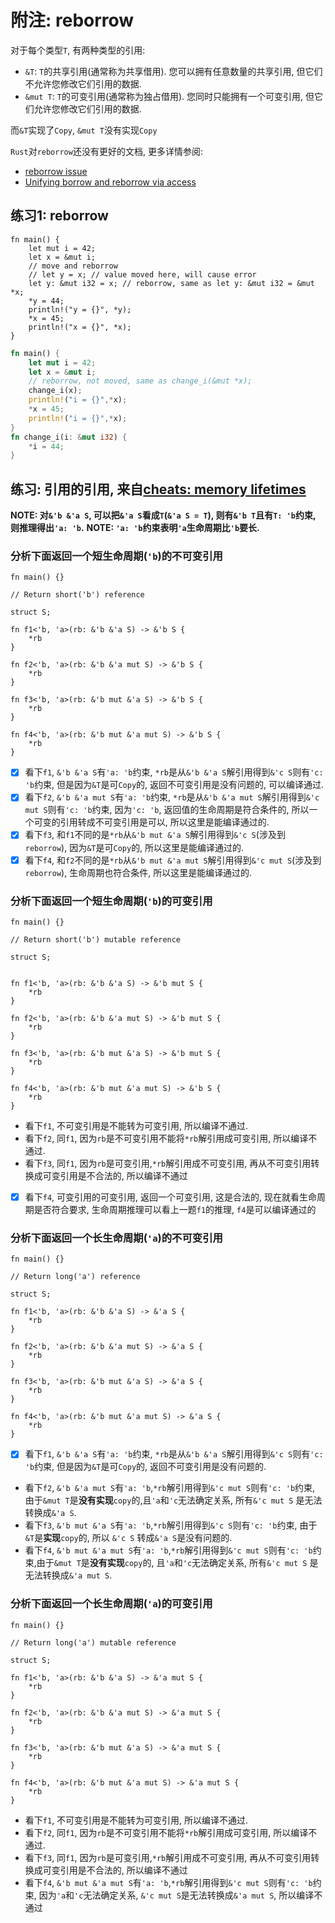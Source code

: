# 附注: reborrow

对于每个类型`T`, 有两种类型的引用:

- `&T`: `T`的共享引用(通常称为共享借用). 您可以拥有任意数量的共享引用, 但它们不允许您修改它们引用的数据.
- `&mut T`: `T`的可变引用(通常称为独占借用). 您同时只能拥有一个可变引用, 但它们允许您修改它们引用的数据.

而`&T`实现了`Copy`, `&mut T`没有实现`Copy`

`Rust`对`reborrow`还没有更好的文档, 更多详情参阅:

- [reborrow issue]
- [Unifying borrow and reborrow via access]

## 练习1: reborrow

```rust,editable
fn main() {
    let mut i = 42;
    let x = &mut i;
    // move and reborrow
    // let y = x; // value moved here, will cause error
    let y: &mut i32 = x; // reborrow, same as let y: &mut i32 = &mut *x;
    *y = 44;
    println!("y = {}", *y);
    *x = 45;
    println!("x = {}", *x);
}
```

```rust
fn main() {
    let mut i = 42;
    let x = &mut i;
    // reborrow, not moved, same as change_i(&mut *x);
    change_i(x);
    println!("i = {}",*x);
    *x = 45;
    println!("i = {}",*x);
}
fn change_i(i: &mut i32) {
    *i = 44;
}
```

## 练习: 引用的引用, 来自[cheats: memory lifetimes]

**NOTE: 对`&'b &'a S`, 可以把`&'a S`看成`T`(`&'a S = T`), 则有`&'b T`且有`T: 'b`约束, 则推理得出`'a: 'b`.**
**NOTE: `'a: 'b`约束表明`'a`生命周期比`'b`要长.**

### 分析下面返回一个短生命周期(`'b`)的不可变引用

```rust,editable
fn main() {}

// Return short('b') reference

struct S;

fn f1<'b, 'a>(rb: &'b &'a S) -> &'b S {
    *rb
}

fn f2<'b, 'a>(rb: &'b &'a mut S) -> &'b S {
    *rb
}

fn f3<'b, 'a>(rb: &'b mut &'a S) -> &'b S {
    *rb
}

fn f4<'b, 'a>(rb: &'b mut &'a mut S) -> &'b S {
    *rb
}
```

- [x] 看下`f1`, `&'b &'a S`有`'a: 'b`约束, `*rb`是从`&'b &'a S`解引用得到`&'c S`则有`'c: 'b`约束, 但是因为`&T`是可`Copy`的, 返回不可变引用是没有问题的, 可以编译通过.
- [x] 看下`f2`, `&'b &'a mut S`有`'a: 'b`约束, `*rb`是从`&'b &'a mut S`解引用得到`&'c mut S`则有`'c: 'b`约束, 因为`'c: 'b`, 返回值的生命周期是符合条件的, 所以一个可变的引用转成不可变引用是可以, 所以这里是能编译通过的.
- [x] 看下`f3`, 和`f1`不同的是`*rb`从`&'b mut &'a S`解引用得到`&'c S`(涉及到`reborrow`), 因为`&T`是可`Copy`的, 所以这里是能编译通过的.
- [x] 看下`f4`, 和`f2`不同的是`*rb`从`&'b mut &'a mut S`解引用得到`&'c mut S`(涉及到`reborrow`), 生命周期也符合条件, 所以这里是能编译通过的.

### 分析下面返回一个短生命周期(`'b`)的可变引用

```rust,editable
fn main() {}

// Return short('b') mutable reference

struct S;


fn f1<'b, 'a>(rb: &'b &'a S) -> &'b mut S {
    *rb
}

fn f2<'b, 'a>(rb: &'b &'a mut S) -> &'b mut S {
    *rb
}

fn f3<'b, 'a>(rb: &'b mut &'a S) -> &'b mut S {
    *rb
}

fn f4<'b, 'a>(rb: &'b mut &'a mut S) -> &'b S {
    *rb
}
```

- 看下`f1`, 不可变引用是不能转为可变引用, 所以编译不通过.
- 看下`f2`, 同`f1`, 因为`rb`是不可变引用不能将`*rb`解引用成可变引用, 所以编译不通过.
- 看下`f3`, 同`f1`, 因为`rb`是可变引用,`*rb`解引用成不可变引用, 再从不可变引用转换成可变引用是不合法的, 所以编译不通过
- [x] 看下`f4`, 可变引用的可变引用, 返回一个可变引用, 这是合法的, 现在就看生命周期是否符合要求, 生命周期推理可以看上一题`f1`的推理, `f4`是可以编译通过的

### 分析下面返回一个长生命周期(`'a`)的不可变引用

```rust,editable
fn main() {}

// Return long('a') reference

struct S;

fn f1<'b, 'a>(rb: &'b &'a S) -> &'a S {
    *rb
}

fn f2<'b, 'a>(rb: &'b &'a mut S) -> &'a S {
    *rb
}

fn f3<'b, 'a>(rb: &'b mut &'a S) -> &'a S {
    *rb
}

fn f4<'b, 'a>(rb: &'b mut &'a mut S) -> &'a S {
    *rb
}
```

- [x] 看下`f1`, `&'b &'a S`有`'a: 'b`约束, `*rb`是从`&'b &'a S`解引用得到`&'c S`则有`'c: 'b`约束, 但是因为`&T`是可`Copy`的, 返回不可变引用是没有问题的.
- 看下`f2`, `&'b &'a mut S`有`'a: 'b`,`*rb`解引用得到`&'c mut S`则有`'c: 'b`约束, 由于`&mut T`是**没有实现**`copy`的,且`'a`和`'c`无法确定关系, 所有`&'c mut S` 是无法转换成`&'a S`.
- 看下`f3`, `&'b mut &'a S`有`'a: 'b`,`*rb`解引用得到`&'c S`则有`'c: 'b`约束, 由于`&T`是**实现**`copy`的, 所以 `&'c S` 转成`&'a S`是没有问题的.
- 看下`f4`, `&'b mut &'a mut S`有`'a: 'b`,`*rb`解引用得到`&'c mut S`则有`'c: 'b`约束,由于`&mut T`是**没有实现**`copy`的, 且`'a`和`'c`无法确定关系, 所有`&'c mut S` 是无法转换成`&'a mut S`.

### 分析下面返回一个长生命周期(`'a`)的可变引用

```rust,editable
fn main() {}

// Return long('a') mutable reference

struct S;

fn f1<'b, 'a>(rb: &'b &'a S) -> &'a mut S {
    *rb
}

fn f2<'b, 'a>(rb: &'b &'a mut S) -> &'a mut S {
    *rb
}

fn f3<'b, 'a>(rb: &'b mut &'a S) -> &'a mut S {
    *rb
}

fn f4<'b, 'a>(rb: &'b mut &'a mut S) -> &'a mut S {
    *rb
}
```

- 看下`f1`, 不可变引用是不能转为可变引用, 所以编译不通过.
- 看下`f2`, 同`f1`, 因为`rb`是不可变引用不能将`*rb`解引用成可变引用, 所以编译不通过.
- 看下`f3`, 同`f1`, 因为`rb`是可变引用,`*rb`解引用成不可变引用, 再从不可变引用转换成可变引用是不合法的, 所以编译不通过
- 看下`f4`, `&'b mut &'a mut S`有`'a: 'b`,`*rb`解引用得到`&'c mut S`则有`'c: 'b`约束, 因为`'a`和`'c`无法确定关系, `&'c mut S`是无法转换成`&'a mut S`, 所以编译不通过

[reborrow issue]: https://github.com/rust-lang/reference/issues/788
[Unifying borrow and reborrow via access]: https://users.rust-lang.org/t/unifying-borrow-and-reborrow-conceptually-via-access/66065
[cheats: memory lifetimes]: https://cheats.rs/#memory-lifetimes
